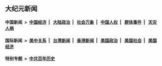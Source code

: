 ## 大纪元新闻

#### 中国新闻 &nbsp;>&nbsp; [中国经济](indexes/ncid283/README.md?09030045) &nbsp;| &nbsp; [大陆政治](indexes/ncid277/README.md?09030045) &nbsp;| &nbsp; [社会万象](indexes/ncid282/README.md?09030045) &nbsp;| &nbsp; [中国人权](indexes/ncid278/README.md?09030045) &nbsp;| &nbsp; [群体事件](indexes/ncid279/README.md?09030045) &nbsp;| &nbsp; [天灾人祸](indexes/ncid280/README.md?09030045)

#### 国际新闻 &nbsp;>&nbsp; [美中关系](indexes/nf1412576/README.md?09030045) &nbsp;| &nbsp; [台湾新闻](indexes/ncid1349361/README.md?09030045) &nbsp;| &nbsp; [香港新闻](indexes/ncid1349362/README.md?09030045) &nbsp;| &nbsp; [美国政治](indexes/ncid1078159/README.md?09030045) &nbsp;| &nbsp; [美国社会](indexes/ncid1078160/README.md?09030045) &nbsp;| &nbsp; [美国经济](indexes/ncid1078158/README.md?09030045)

#### 特别专题 &nbsp;>&nbsp; [中共百年历史](https://github.com/epoch-news/epoch-special/blob/master/README.md?09030045)  
